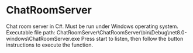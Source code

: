 # ChatRoomServer
Chat room server in C#. 
Must be run under Windows operating system.
Executable file path:
ChatRoomServer\ChatRoomServer\bin\Debug\net8.0-windows\ChatRoomServer.exe
Press start to listen, then follow the button instructions to execute the function.